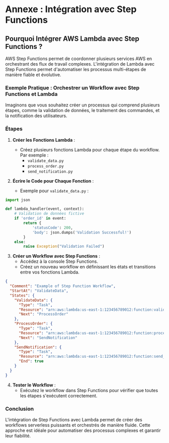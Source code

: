 # Annexe : Intégration avec Step Functions

## Pourquoi Intégrer AWS Lambda avec Step Functions ?

AWS Step Functions permet de coordonner plusieurs services AWS en orchestrant des flux de travail complexes. L'intégration de Lambda avec Step Functions permet d'automatiser les processus multi-étapes de manière fiable et évolutive.

### Exemple Pratique : Orchestrer un Workflow avec Step Functions et Lambda

Imaginons que vous souhaitez créer un processus qui comprend plusieurs étapes, comme la validation de données, le traitement des commandes, et la notification des utilisateurs.

### Étapes

1. **Créer les Fonctions Lambda** :
   - Créez plusieurs fonctions Lambda pour chaque étape du workflow. Par exemple :
     - `validate_data.py`
     - `process_order.py`
     - `send_notification.py`

2. **Écrire le Code pour Chaque Fonction** :
   - Exemple pour `validate_data.py` :

```python
import json

def lambda_handler(event, context):
    # Validation de données fictive
    if 'order_id' in event:
        return {
            'statusCode': 200,
            'body': json.dumps('Validation Successful!')
        }
    else:
        raise Exception("Validation Failed")
```

3. **Créer un Workflow avec Step Functions** :
   - Accédez à la console Step Functions.
   - Créez un nouveau workflow en définissant les états et transitions entre vos fonctions Lambda.

```json
{
  "Comment": "Example of Step Function Workflow",
  "StartAt": "ValidateData",
  "States": {
    "ValidateData": {
      "Type": "Task",
      "Resource": "arn:aws:lambda:us-east-1:123456789012:function:validate_data",
      "Next": "ProcessOrder"
    },
    "ProcessOrder": {
      "Type": "Task",
      "Resource": "arn:aws:lambda:us-east-1:123456789012:function:process_order",
      "Next": "SendNotification"
    },
    "SendNotification": {
      "Type": "Task",
      "Resource": "arn:aws:lambda:us-east-1:123456789012:function:send_notification",
      "End": true
    }
  }
}
```

4. **Tester le Workflow** :
   - Exécutez le workflow dans Step Functions pour vérifier que toutes les étapes s'exécutent correctement.

### Conclusion

L'intégration de Step Functions avec Lambda permet de créer des workflows serverless puissants et orchestrés de manière fluide. Cette approche est idéale pour automatiser des processus complexes et garantir leur fiabilité.
